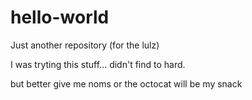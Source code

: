 # hello-world
Just another repository (for the lulz)


I was tryting this stuff... didn't find to hard.


but better give me noms or the octocat will be my snack
